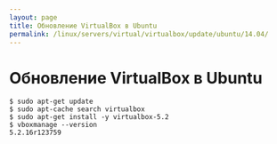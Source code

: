 ```yaml
---
layout: page
title: Обновление VirtualBox в Ubuntu
permalink: /linux/servers/virtual/virtualbox/update/ubuntu/14.04/
---
```



# Обновление VirtualBox в Ubuntu


    $ sudo apt-get update
    $ sudo apt-cache search virtualbox
    $ sudo apt-get install -y virtualbox-5.2
    $ vboxmanage --version
    5.2.16r123759

